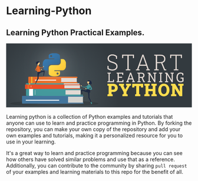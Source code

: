 # Learning-Python

## Learning Python Practical Examples.

![Learn-Python](img/Code.png)

Learning python is a collection of Python examples and tutorials that anyone can use to learn and practice programming in Python. By forking the repository, you can make your own copy of the repository and add your own examples and tutorials, making it a personalized resource for you to use in your learning.

It's a great way to learn and practice programming because you can see how others have solved similar problems and use that as a reference. Additionally, you can contribute to the community by sharing `pull request` of your examples and learning materials to this repo for the benefit of all.
